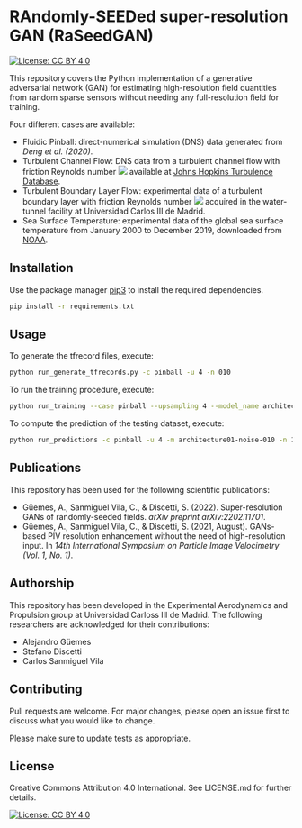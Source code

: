 # **RAndomly-SEEDed super-resolution GAN (RaSeedGAN)**
[![License: CC BY 4.0](https://img.shields.io/badge/License-CC_BY_4.0-lightgrey.svg)](https://creativecommons.org/licenses/by/4.0/)

This repository covers the Python implementation of a generative adversarial network (GAN) for estimating high-resolution field quantities from random sparse sensors without needing any full-resolution field for training.

Four different cases are available:

*   Fluidic Pinball: direct-numerical simulation (DNS) data generated from *Deng et al. (2020)*.
*   Turbulent Channel Flow: DNS data from a turbulent channel flow with friction Reynolds number <img src="https://render.githubusercontent.com/render/math?math=Re_{\tau}=1000"> available at [Johns Hopkins Turbulence Database](http://turbulence.pha.jhu.edu).
*   Turbulent Boundary Layer Flow: experimental data of a turbulent boundary layer with friction Reynolds number <img src="https://render.githubusercontent.com/render/math?math=Re_{\tau}\approx 1000"> acquired in the water-tunnel facility at Universidad Carlos III de Madrid.
*   Sea Surface Temperature: experimental data of the global sea surface temperature from January 2000 to December 2019, downloaded from [NOAA](http://www.esrl.noaa.gov/psd/).

## **Installation**

Use the package manager [pip3](https://pip.pypa.io/en/stable/) to install the required dependencies.

```bash
pip install -r requirements.txt
```

## **Usage**

To generate the tfrecord files, execute:

```bash
python run_generate_tfrecords.py -c pinball -u 4 -n 010
```

To run the training procedure, execute:

```bash
python run_training --case pinball --upsampling 4 --model_name architecture01-noise-010 --noise 10 --learning_rate 1e-4
```

To compute the prediction of the testing dataset, execute:

```bash
python run_predictions -c pinball -u 4 -m architecture01-noise-010 -n 10 -l 1e-4
```

## **Publications**
This repository has been used for the following scientific publications:

- Güemes, A., Sanmiguel Vila, C., & Discetti, S. (2022). Super-resolution GANs of randomly-seeded fields. *arXiv preprint arXiv:2202.11701*.
- Güemes, A., Sanmiguel Vila, C., & Discetti, S. (2021, August). GANs-based PIV resolution enhancement without the need of high-resolution input. In *14th International Symposium on Particle Image Velocimetry (Vol. 1, No. 1)*.

## **Authorship**
This repository has been developed in the Experimental Aerodynamics and Propulsion group at Universidad Carloss III de Madrid. The following researchers are acknowledged for their contributions:
- Alejandro Güemes
- Stefano Discetti
- Carlos Sanmiguel Vila

## **Contributing**
Pull requests are welcome. For major changes, please open an issue first to discuss what you would like to change.

Please make sure to update tests as appropriate.

## **License**
Creative Commons Attribution 4.0 International. See LICENSE.md for further details.

[![License: CC BY 4.0](https://img.shields.io/badge/License-CC_BY_4.0-lightgrey.svg)](https://creativecommons.org/licenses/by/4.0/)
